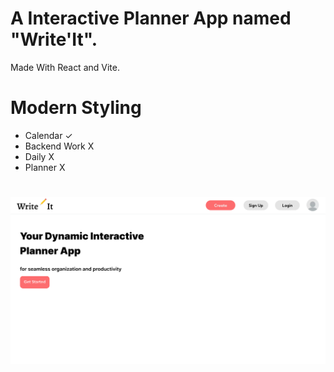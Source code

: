 # A Interactive Planner App named "Write'It". 
Made With React and Vite.

# Modern Styling
- Calendar ✓ 
- Backend Work X
- Daily X 
- Planner X

#
![](https://raw.githubusercontent.com/AmarBajraktarevic/portfolio/main/proj2.png)

